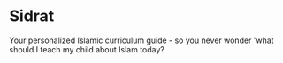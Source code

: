 # Sidrat
Your personalized Islamic curriculum guide - so you never wonder 'what should I teach my child about Islam today?
